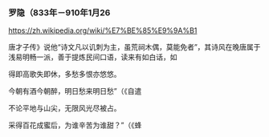 ### 罗隐（833年－910年1月26
https://zh.wikipedia.org/wiki/%E7%BE%85%E9%9A%B1

唐才子传》说他“诗文凡以讥刺为主，虽荒祠木偶，莫能免者”，其诗风在晚唐属于浅易明畅一派，善于提炼民间口语，读来有如白话，如

得即高歌失即休，多愁多恨亦悠悠。

今朝有酒今朝醉，明日愁来明日愁”（《自遣

不论平地与山尖，无限风光尽被占。

采得百花成蜜后，为谁辛苦为谁甜？”（《蜂
